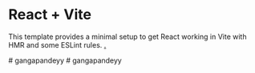 # React + Vite

This template provides a minimal setup to get React working in Vite with HMR and some ESLint rules.             <a href="https://gangapandeyy.vercel.app/">.</a>


#   g a n g a p a n d e y y 
 
 #   g a n g a p a n d e y y 
 
 
